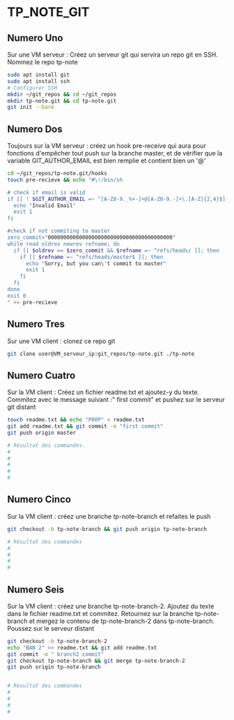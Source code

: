 # TP_NOTE_GIT

## Numero Uno

Sur une VM serveur : Créez un serveur git qui servira un repo git en SSH. Nommez le repo tp-note
<!-- * RENDU : la liste des commandes exécutées sur le serveur GIT -->
```bash
sudo apt install git
sudo apt install ssh
# Configurer SSH
mkdir ~/git_repos && cd ~/git_repos
mkdir tp-note.git && cd tp-note.git
git init --bare
```

## Numero Dos

Toujours sur la VM serveur : créez un hook pre-receive qui aura pour fonctions d'empêcher tout push sur la branche master, et de vérifier que la variable GIT_AUTHOR_EMAIL est bien remplie et contient bien un '@'
<!-- *RENDU : Le script -->
```bash
cd ~/git_repos/tp-note.git/hooks
touch pre-recieve && echo "#\!/bin/sh

# check if email is valid
if [[ ! $GIT_AUTHOR_EMAIL =~ ^[A-Z0-9._%+-]+@[A-Z0-9.-]+\.[A-Z]{2,4}$]]; then
  echo "Invalid Email"
  exit 1
fi

#check if not commiting to master
zero_commit="0000000000000000000000000000000000000000"
while read oldrev newrev refname; do
  if [[ $oldrev == $zero_commit && $refname =~ ^refs/heads/ ]]; then
    if [[ $refname =~ ^refs/heads/master$ ]]; then
      echo "Sorry, but you can\'t commit to master"
      exit 1
    fi
  fi
done
exit 0
" >> pre-recieve
```

## Numero Tres

Sur une VM client : clonez ce repo git

<!-- * RENDU : la commande exécutée sur le client -->
```bash
git clone user@VM_serveur_ip:git_repos/tp-note.git ./tp-note
```

## Numero Cuatro

Sur la VM client : Créez un fichier readme.txt et ajoutez-y du texte. Commitez avec le message suivant :" first commit" et pushez sur le serveur git distant
<!-- *RENDU : les commandes et le résultat des commandes. -->
```bash
touch readme.txt && echo "P00P" > readme.txt
git add readme.txt && git commit -m "first commit"
git push origin master

# Résultat des commandes.
# 
# 
# 
# 
# 
```

## Numero Cinco

Sur la VM client : créez une branche tp-note-branch et refaites le push
<!-- *RENDU : les commandes et le résultat des commandes -->
```bash
git checkout -b tp-note-branch && git push origin tp-note-branch

# Résultat des commandes
# 
# 
# 
# 
```

## Numero Seis

Sur la VM client : créez une branche tp-note-branch-2. Ajoutez du texte dans le fichier readme.txt et commitez. Retournez sur la branche tp-note-branch et mergez le contenu de tp-note-branch-2 dans tp-note-branch. Poussez sur le serveur distant
<!-- *RENDU : Les commandes et le résultat des commandes -->
```bash
git checkout -b tp-note-branch-2
echo "BAN 2" >> readme.txt && git add readme.txt
git commit -m " branch2 commit"
git checkout tp-note-branch && git merge tp-note-branch-2
git push origin tp-note-branch


# Résultat des commandes
# 
# 
# 
# 
```
